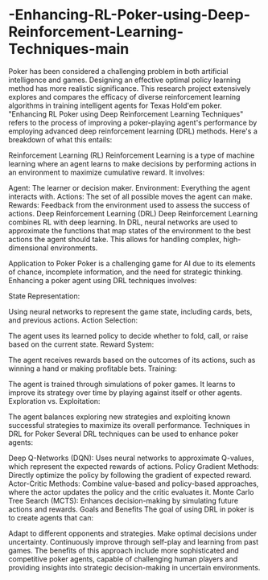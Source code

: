 # -Enhancing-RL-Poker-using-Deep-Reinforcement-Learning-Techniques-main

Poker has been considered a challenging problem in both artificial intelligence and games. Designing an effective optimal policy learning method has more realistic significance. This research project extensively explores and compares the efficacy of diverse reinforcement learning algorithms in training intelligent agents for Texas Hold'em poker. "Enhancing RL Poker using Deep Reinforcement Learning Techniques" refers to the process of improving a poker-playing agent's performance by employing advanced deep reinforcement learning (DRL) methods. Here's a breakdown of what this entails:

Reinforcement Learning (RL) Reinforcement Learning is a type of machine learning where an agent learns to make decisions by performing actions in an environment to maximize cumulative reward. It involves:

Agent: The learner or decision maker. Environment: Everything the agent interacts with. Actions: The set of all possible moves the agent can make. Rewards: Feedback from the environment used to assess the success of actions. Deep Reinforcement Learning (DRL) Deep Reinforcement Learning combines RL with deep learning. In DRL, neural networks are used to approximate the functions that map states of the environment to the best actions the agent should take. This allows for handling complex, high-dimensional environments.

Application to Poker Poker is a challenging game for AI due to its elements of chance, incomplete information, and the need for strategic thinking. Enhancing a poker agent using DRL techniques involves:

State Representation:

Using neural networks to represent the game state, including cards, bets, and previous actions. Action Selection:

The agent uses its learned policy to decide whether to fold, call, or raise based on the current state. Reward System:

The agent receives rewards based on the outcomes of its actions, such as winning a hand or making profitable bets. Training:

The agent is trained through simulations of poker games. It learns to improve its strategy over time by playing against itself or other agents. Exploration vs. Exploitation:

The agent balances exploring new strategies and exploiting known successful strategies to maximize its overall performance. Techniques in DRL for Poker Several DRL techniques can be used to enhance poker agents:

Deep Q-Networks (DQN): Uses neural networks to approximate Q-values, which represent the expected rewards of actions. Policy Gradient Methods: Directly optimize the policy by following the gradient of expected reward. Actor-Critic Methods: Combine value-based and policy-based approaches, where the actor updates the policy and the critic evaluates it. Monte Carlo Tree Search (MCTS): Enhances decision-making by simulating future actions and rewards. Goals and Benefits The goal of using DRL in poker is to create agents that can:

Adapt to different opponents and strategies. Make optimal decisions under uncertainty. Continuously improve through self-play and learning from past games. The benefits of this approach include more sophisticated and competitive poker agents, capable of challenging human players and providing insights into strategic decision-making in uncertain environments.
